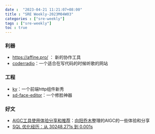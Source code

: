```yaml
---
date :  "2023-04-21 11:21:07+08:00"
title : "SRE Weekly-2023M04W03" 
categories : ["sre-weekly"] 
tags : ["sre-weekly"] 
toc : true
---
```


### 利器

- https://affine.pro/ ： 新的协作工具
- [coderradio](https://coderadio.freecodecamp.org/)：一个适合在写代码的时候听歌的网站



### 工程

- [ky](https://github.com/sindresorhus/ky)：一个前端http组件新秀
- [sd-face-editor](https://github.com/ototadana/sd-face-editor)：一个修脸神器

### 好文

- [AIGC工具使用体验分享和推荐](https://bytedance.feishu.cn/docx/D9Wvd6nABo1LYqxPsuwcQRponfb)：[向阳乔木](https://twitter.com/vista8)整理的AIGC的一些体验和分享
- [SQL 优化经历：从 30248.271s 到 0.001s](https://mp.weixin.qq.com/s?__biz=Mzg4OTU0NzY1NA==&mid=2247505548&idx=1&sn=e8c4d7d16a0451118126a07bbed63c1f)
